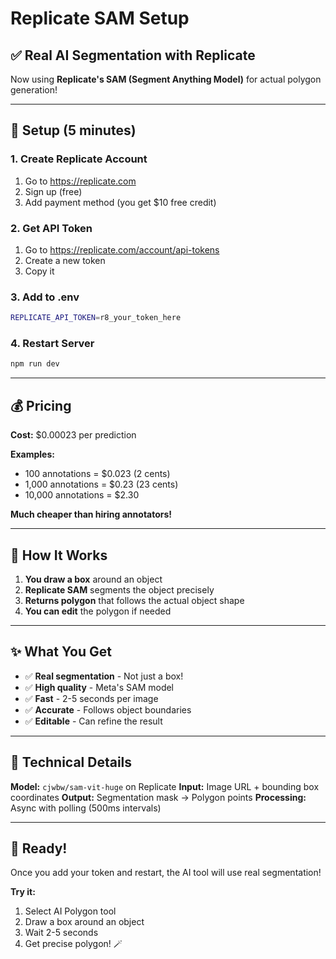# Replicate SAM Setup

## ✅ Real AI Segmentation with Replicate

Now using **Replicate's SAM (Segment Anything Model)** for actual polygon generation!

---

## 🚀 Setup (5 minutes)

### 1. Create Replicate Account
1. Go to https://replicate.com
2. Sign up (free)
3. Add payment method (you get $10 free credit)

### 2. Get API Token
1. Go to https://replicate.com/account/api-tokens
2. Create a new token
3. Copy it

### 3. Add to .env
```bash
REPLICATE_API_TOKEN=r8_your_token_here
```

### 4. Restart Server
```bash
npm run dev
```

---

## 💰 Pricing

**Cost:** $0.00023 per prediction

**Examples:**
- 100 annotations = $0.023 (2 cents)
- 1,000 annotations = $0.23 (23 cents)
- 10,000 annotations = $2.30

**Much cheaper than hiring annotators!**

---

## 🎯 How It Works

1. **You draw a box** around an object
2. **Replicate SAM** segments the object precisely
3. **Returns polygon** that follows the actual object shape
4. **You can edit** the polygon if needed

---

## ✨ What You Get

- ✅ **Real segmentation** - Not just a box!
- ✅ **High quality** - Meta's SAM model
- ✅ **Fast** - 2-5 seconds per image
- ✅ **Accurate** - Follows object boundaries
- ✅ **Editable** - Can refine the result

---

## 🔧 Technical Details

**Model:** `cjwbw/sam-vit-huge` on Replicate
**Input:** Image URL + bounding box coordinates
**Output:** Segmentation mask → Polygon points
**Processing:** Async with polling (500ms intervals)

---

## 🎉 Ready!

Once you add your token and restart, the AI tool will use real segmentation!

**Try it:**
1. Select AI Polygon tool
2. Draw a box around an object
3. Wait 2-5 seconds
4. Get precise polygon! 🪄
